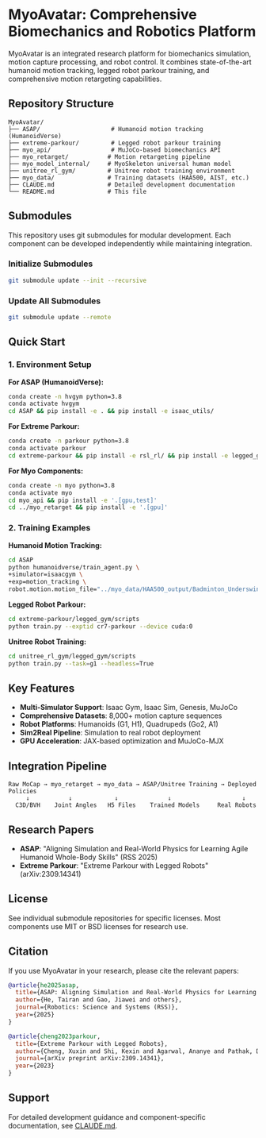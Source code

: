 # MyoAvatar: Comprehensive Biomechanics and Robotics Platform

MyoAvatar is an integrated research platform for biomechanics simulation, motion capture processing, and robot control. It combines state-of-the-art humanoid motion tracking, legged robot parkour training, and comprehensive motion retargeting capabilities.

## Repository Structure

```
MyoAvatar/
├── ASAP/                    # Humanoid motion tracking (HumanoidVerse)
├── extreme-parkour/         # Legged robot parkour training
├── myo_api/                 # MuJoCo-based biomechanics API
├── myo_retarget/           # Motion retargeting pipeline
├── myo_model_internal/     # MyoSkeleton universal human model
├── unitree_rl_gym/         # Unitree robot training environment
├── myo_data/               # Training datasets (HAA500, AIST, etc.)
├── CLAUDE.md               # Detailed development documentation
└── README.md               # This file
```

## Submodules

This repository uses git submodules for modular development. Each component can be developed independently while maintaining integration.

### Initialize Submodules
```bash
git submodule update --init --recursive
```

### Update All Submodules
```bash
git submodule update --remote
```

## Quick Start

### 1. Environment Setup

**For ASAP (HumanoidVerse):**
```bash
conda create -n hvgym python=3.8
conda activate hvgym
cd ASAP && pip install -e . && pip install -e isaac_utils/
```

**For Extreme Parkour:**
```bash
conda create -n parkour python=3.8
conda activate parkour
cd extreme-parkour && pip install -e rsl_rl/ && pip install -e legged_gym/
```

**For Myo Components:**
```bash
conda create -n myo python=3.8
conda activate myo
cd myo_api && pip install -e '.[gpu,test]'
cd ../myo_retarget && pip install -e '.[gpu]'
```

### 2. Training Examples

**Humanoid Motion Tracking:**
```bash
cd ASAP
python humanoidverse/train_agent.py \
+simulator=isaacgym \
+exp=motion_tracking \
robot.motion.motion_file="../myo_data/HAA500_output/Badminton_Underswing/Badminton_Underswing_00.h5"
```

**Legged Robot Parkour:**
```bash
cd extreme-parkour/legged_gym/scripts
python train.py --exptid cr7-parkour --device cuda:0
```

**Unitree Robot Training:**
```bash
cd unitree_rl_gym/legged_gym/scripts
python train.py --task=g1 --headless=True
```

## Key Features

- **Multi-Simulator Support**: Isaac Gym, Isaac Sim, Genesis, MuJoCo
- **Comprehensive Datasets**: 8,000+ motion capture sequences
- **Robot Platforms**: Humanoids (G1, H1), Quadrupeds (Go2, A1)
- **Sim2Real Pipeline**: Simulation to real robot deployment
- **GPU Acceleration**: JAX-based optimization and MuJoCo-MJX

## Integration Pipeline

```
Raw MoCap → myo_retarget → myo_data → ASAP/Unitree Training → Deployed Policies
     ↓           ↓            ↓              ↓                    ↓
  C3D/BVH    Joint Angles   H5 Files    Trained Models     Real Robots
```

## Research Papers

- **ASAP**: "Aligning Simulation and Real-World Physics for Learning Agile Humanoid Whole-Body Skills" (RSS 2025)
- **Extreme Parkour**: "Extreme Parkour with Legged Robots" (arXiv:2309.14341)

## License

See individual submodule repositories for specific licenses. Most components use MIT or BSD licenses for research use.

## Citation

If you use MyoAvatar in your research, please cite the relevant papers:

```bibtex
@article{he2025asap,
  title={ASAP: Aligning Simulation and Real-World Physics for Learning Agile Humanoid Whole-Body Skills},
  author={He, Tairan and Gao, Jiawei and others},
  journal={Robotics: Science and Systems (RSS)},
  year={2025}
}

@article{cheng2023parkour,
  title={Extreme Parkour with Legged Robots},
  author={Cheng, Xuxin and Shi, Kexin and Agarwal, Ananye and Pathak, Deepak},
  journal={arXiv preprint arXiv:2309.14341},
  year={2023}
}
```

## Support

For detailed development guidance and component-specific documentation, see [CLAUDE.md](CLAUDE.md).
